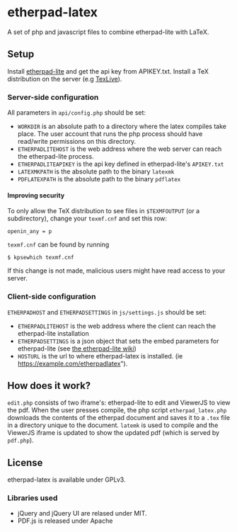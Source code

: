 # etherpad-latex
A set of php and javascript files to combine etherpad-lite with LaTeX.

## Setup
Install [etherpad-lite](http://etherpad.org/) and get the api key from 
APIKEY.txt. Install a TeX distribution on the server (e.g 
[TexLive](https://www.tug.org/texlive/)).

### Server-side configuration
All parameters in `api/config.php` should be set:

- `WORKDIR` is an absolute path to a directory where the latex compiles take 
place. The user account that runs the php process should have read/write 
permissions on this directory.
- `ETHERPADLITEHOST` is the web address where the web server can reach the 
etherpad-lite process. 
- `ETHERPADLITEAPIKEY` is the api key defined in etherpad-lite's `APIKEY.txt`
- `LATEXMKPATH` is the absolute path to the binary `latexmk`
- `PDFLATEXPATH` is the absolute path to the binary `pdflatex`

#### Improving security
To only allow the TeX distribution to see files in `$TEXMFOUTPUT` (or a 
subdirectory), change your `texmf.cnf` and set this row:
```
openin_any = p
```

`texmf.cnf` can be found by running 
```
$ kpsewhich texmf.cnf
```

If this change is not made, malicious users might have read access to your 
server.


### Client-side configuration
`ETHERPADHOST` and `ETHERPADSETTINGS` in `js/settings.js` should be set:

- `ETHERPADLITEHOST` is the web address where the client can reach the 
etherpad-lite installation
- `ETHERPADSETTINGS` is a json object that sets the embed parameters for 
etherpad-lite (see [the etherpad-lite 
wiki](https://github.com/ether/etherpad-lite/wiki/Embed-Parameters))
- `HOSTURL` is the url to where etherpad-latex is installed. (ie 
https://example.com/etherpadlatex").

## How does it work?
`edit.php` consists of two iframe's: etherpad-lite to edit and ViewerJS to view
the pdf. When the user presses compile, the php script `etherpad_latex.php` 
downloads the contents of the etherpad document and saves it to a `.tex` file 
in a directory unique to the document. `latemk` is used to compile and the 
ViewerJS iframe is updated to show the updated pdf (which is served by 
`pdf.php`).

## License 
etherpad-latex is available under GPLv3.

### Libraries used
- jQuery and jQuery UI are relased under MIT.
- PDF.js is released under Apache
